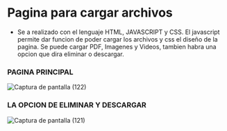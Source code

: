 # Pagina para cargar archivos

- Se a realizado con el lenguaje HTML, JAVASCRIPT y CSS.
El javascript permite dar funcion de poder cargar los archivos y css el diseño de la pagina. Se puede cargar PDF, Imagenes y Videos, tambien habra una opcion que dira eliminar o descargar.




### PAGINA PRINCIPAL

![Captura de pantalla (122)](https://github.com/MaricarmenCatalinaRaymundoRomero/ProyectoNoviembre_DigitalBuho_Pagina_para_cargar_archivos/assets/129924045/39bc6a76-d761-4d19-91ba-5a987e26d22d)


### LA OPCION DE ELIMINAR Y DESCARGAR

![Captura de pantalla (121)](https://github.com/MaricarmenCatalinaRaymundoRomero/ProyectoNoviembre_DigitalBuho_Pagina_para_cargar_archivos/assets/129924045/1240d49c-85f4-47fb-87ae-d7dbd7cc1481)
